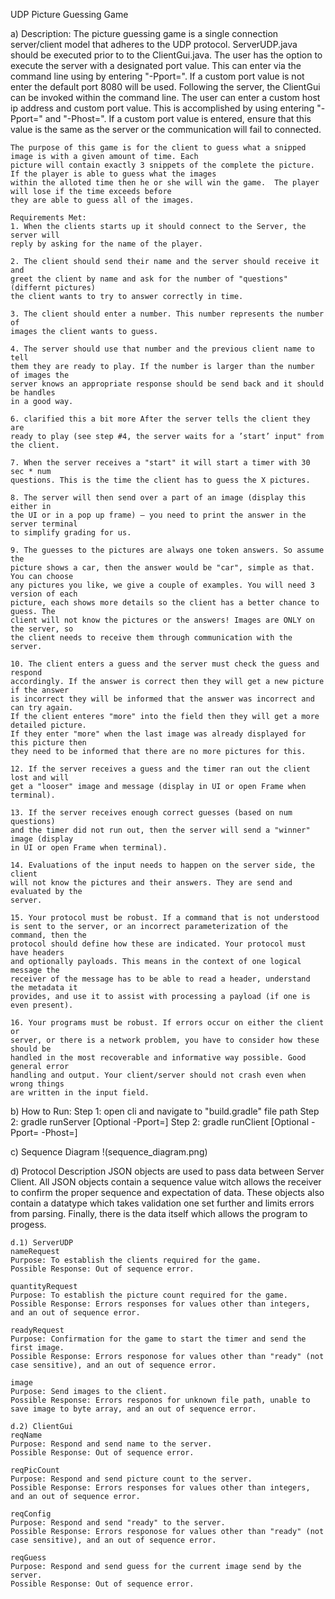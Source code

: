 UDP Picture Guessing Game

a) Description:
	The picture guessing game is a single connection server/client model that adheres to the UDP protocol.
	ServerUDP.java should be executed prior to to the ClientGui.java.  The user has the option to execute 
	the server with a designated port value.  This can enter via the command line using by entering "-Pport=<Value>".
	If a custom port value is not enter the default port 8080 will be used.  Following the server, the ClientGui can be
	invoked within the command line.  The user can enter a custom host ip address and custom port value.  This 
	is accomplished by using entering "-Pport=<Value>" and "-Phost=<Value>".  If a custom port value is entered, ensure 
	that this value is the same as the server or the communication will fail to connected. 

	The purpose of this game is for the client to guess what a snipped image is with a given amount of time. Each 
	picture will contain exactly 3 snippets of the complete the picture. If the player is able to guess what the images
	within the alloted time then he or she will win the game.  The player will lose if the time exceeds before 
	they are able to guess all of the images.

	Requirements Met:
	1. When the clients starts up it should connect to the Server, the server will
	reply by asking for the name of the player.

	2. The client should send their name and the server should receive it and
	greet the client by name and ask for the number of "questions" (differnt pictures)
	the client wants to try to answer correctly in time.

	3. The client should enter a number. This number represents the number of
	images the client wants to guess.

	4. The server should use that number and the previous client name to tell
	them they are ready to play. If the number is larger than the number of images the
	server knows an appropriate response should be send back and it should be handles
	in a good way.

	6. clarified this a bit more After the server tells the client they are
	ready to play (see step #4, the server waits for a ’start’ input" from the client.

	7. When the server receives a "start" it will start a timer with 30 sec * num
	questions. This is the time the client has to guess the X pictures.

	8. The server will then send over a part of an image (display this either in
	the UI or in a pop up frame) – you need to print the answer in the server terminal
	to simplify grading for us.

	9. The guesses to the pictures are always one token answers. So assume the
	picture shows a car, then the answer would be "car", simple as that. You can choose
	any pictures you like, we give a couple of examples. You will need 3 version of each
	picture, each shows more details so the client has a better chance to guess. The
	client will not know the pictures or the answers! Images are ONLY on the server, so
	the client needs to receive them through communication with the server.

	10. The client enters a guess and the server must check the guess and respond
	accordingly. If the answer is correct then they will get a new picture if the answer
	is incorrect they will be informed that the answer was incorrect and can try again.
	If the client enteres "more" into the field then they will get a more detailed picture.
	If they enter "more" when the last image was already displayed for this picture then
	they need to be informed that there are no more pictures for this.

	12. If the server receives a guess and the timer ran out the client lost and will
	get a "looser" image and message (display in UI or open Frame when terminal).

	13. If the server receives enough correct guesses (based on num questions)
	and the timer did not run out, then the server will send a "winner" image (display
	in UI or open Frame when terminal).

	14. Evaluations of the input needs to happen on the server side, the client
	will not know the pictures and their answers. They are send and evaluated by the
	server.

	15. Your protocol must be robust. If a command that is not understood
	is sent to the server, or an incorrect parameterization of the command, then the
	protocol should define how these are indicated. Your protocol must have headers
	and optionally payloads. This means in the context of one logical message the
	receiver of the message has to be able to read a header, understand the metadata it
	provides, and use it to assist with processing a payload (if one is even present).

	16. Your programs must be robust. If errors occur on either the client or
	server, or there is a network problem, you have to consider how these should be
	handled in the most recoverable and informative way possible. Good general error
	handling and output. Your client/server should not crash even when wrong things
	are written in the input field.

b) How to Run:
	Step 1: open cli and navigate to "build.gradle" file path
	Step 2: gradle runServer [Optional -Pport=<custom port value>]
	Step 2: gradle runClient [Optional -Pport=<custom port value> -Phost=<custom ip address>]

c) Sequence Diagram
	!(sequence_diagram.png)

d) Protocol Description
	JSON objects are used to pass data between Server Client.  All JSON objects contain a sequence value witch allows the 
	receiver to confirm the proper sequence and expectation of data.  These objects also contain a datatype which takes validation
	one set further and limits errors from parsing.  Finally, there is the data itself which allows the program to progess.

	d.1) ServerUDP
	nameRequest
	Purpose: To establish the clients required for the game.
	Possible Response: Out of sequence error.

	quantityRequest
	Purpose: To establish the picture count required for the game.
	Possible Response: Errors responses for values other than integers, and an out of sequence error.

	readyRequest
	Purpose: Confirmation for the game to start the timer and send the first image.
	Possible Response: Errors responose for values other than "ready" (not case sensitive), and an out of sequence error.

	image
	Purpose: Send images to the client.
	Possible Response: Errors responos for unknown file path, unable to save image to byte array, and an out of sequence error.

	d.2) ClientGui
	reqName
	Purpose: Respond and send name to the server.
	Possible Response: Out of sequence error.

	reqPicCount
	Purpose: Respond and send picture count to the server.
	Possible Response: Errors responses for values other than integers, and an out of sequence error.

	reqConfig
	Purpose: Respond and send "ready" to the server.
	Possible Response: Errors responose for values other than "ready" (not case sensitive), and an out of sequence error.

	reqGuess
	Purpose: Respond and send guess for the current image send by the server.
	Possible Response: Out of sequence error.
